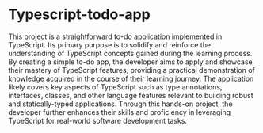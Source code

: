 # Typescript-todo-app
This project is a straightforward to-do application implemented in TypeScript. Its primary purpose is to solidify and reinforce the understanding of TypeScript concepts gained during the learning process. By creating a simple to-do app, the developer aims to apply and showcase their mastery of TypeScript features, providing a practical demonstration of knowledge acquired in the course of their learning journey. The application likely covers key aspects of TypeScript such as type annotations, interfaces, classes, and other language features relevant to building robust and statically-typed applications. Through this hands-on project, the developer further enhances their skills and proficiency in leveraging TypeScript for real-world software development tasks.
